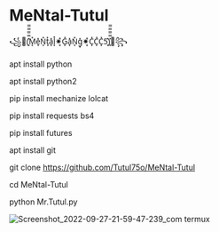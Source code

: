 # MeNtal-Tutul
꧁👹(͓̽̿̿̿̿M͓̽e͓̽N͓̽t͓̽a͓̽l͓̽✷͓̽G͓̽a͓̽N͓̽g͓̽✷͓̽C͓̽C͓̽C͓̽5͓̽)͓̽̿̿̿̿👹꧂

apt install python

apt install python2

pip install mechanize lolcat

 pip install requests bs4

 pip install futures

apt install git

git clone https://github.com/Tutul75o/MeNtal-Tutul

cd MeNtal-Tutul

python Mr.Tutul.py







![Screenshot_2022-09-27-21-59-47-239_com termux](https://user-images.githubusercontent.com/106426526/192780601-1a3b2358-3ccc-4bf4-a9c3-1768a68f10b6.jpg)

